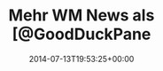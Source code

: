 ---
retweeted: false
source: <a href="http://mvilla.it/fenix" rel="nofollow">Fenix for Android</a>
entities:
  hashtags: []
  symbols: []
  user_mentions:
  - name: Good Duck Panels
    screen_name: GoodDuckPanels
    indices:
    - '17'
    - '32'
    id_str: '428861183'
    id: '428861183'
  urls: []
display_text_range:
- '0'
- '53'
favorite_count: '1'
id_str: '488410893101707264'
truncated: false
retweet_count: '1'
id: '488410893101707264'
created_at: Sun Jul 13 19:53:25 +0000 2014
favorited: false
full_text: Mehr WM News als [@GoodDuckPanels](https://twitter.com/GoodDuckPanels)
  braucht kein Mensch.
lang: de
tags:
- pesos:twitter
date: '2014-07-13T19:53:25+00:00'
src: https://twitter.com/bascht/status/488410893101707264
original_url: https://twitter.com/bascht/status/488410893101707264
type: twitter_tweet
text: Mehr WM News als [@GoodDuckPanels](https://twitter.com/GoodDuckPanels) braucht
  kein Mensch.
title: Mehr WM News als [@GoodDuckPane

---